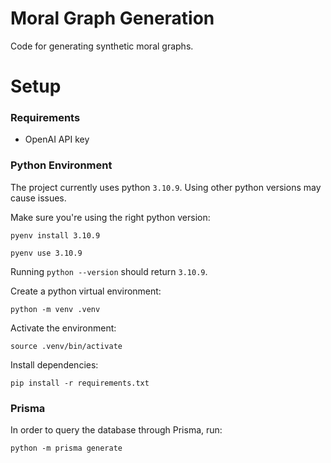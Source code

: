 # Moral Graph Generation

Code for generating synthetic moral graphs.

# Setup

### Requirements

* OpenAI API key

### Python Environment

The project currently uses python `3.10.9`. Using other python versions may cause issues.

Make sure you're using the right python version:

`pyenv install 3.10.9`

`pyenv use 3.10.9`

Running `python --version` should return `3.10.9`.

Create a python virtual environment:

`python -m venv .venv`

Activate the environment:

`source .venv/bin/activate`

Install dependencies:

`pip install -r requirements.txt`

### Prisma

In order to query the database through Prisma, run:

`python -m prisma generate`
